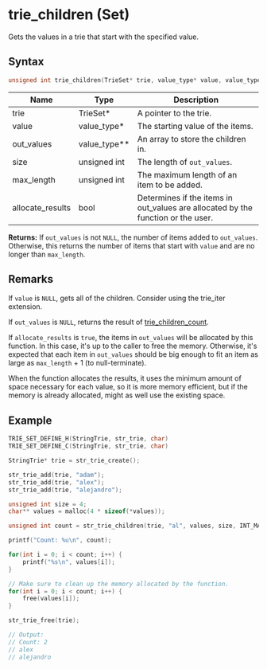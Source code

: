 # trie_children (Set)

Gets the values in a trie that start with the specified value.

## Syntax

```c
unsigned int trie_children(TrieSet* trie, value_type* value, value_type** out_values, unsigned int size, unsigned int max_length, bool allocate_results);
```

| Name | Type | Description |
| --- | --- | --- |
| trie | TrieSet* | A pointer to the trie. |
| value | value_type* | The starting value of the items. |
| out_values | value_type** | An array to store the children in. |
| size | unsigned int | The length of `out_values`. |
| max_length | unsigned int | The maximum length of an item to be added. |
| allocate_results | bool | Determines if the items in out_values are allocated by the function or the user. |

**Returns:** If `out_values` is not `NULL`, the number of items added to `out_values`. Otherwise, this returns the number of items that start with `value` and are no longer than `max_length`.

## Remarks

If `value` is `NULL`, gets all of the children. Consider using the trie_iter extension.

If `out_values` is `NULL`, returns the result of [trie_children_count]({{site.baseurl}}/trie/trie-set/trie_children_count).

If `allocate_results` is `true`, the items in `out_values` will be allocated by this function. In this case, it's up to the caller to free the memory. Otherwise, it's expected that each item in `out_values` should be big enough to fit an item as large as `max_length` + 1 (to null-terminate).

When the function allocates the results, it uses the minimum amount of space necessary for each value, so it is more memory efficient, but if the memory is already allocated, might as well use the existing space.

## Example

```c
TRIE_SET_DEFINE_H(StringTrie, str_trie, char)
TRIE_SET_DEFINE_C(StringTrie, str_trie, char)

StringTrie* trie = str_trie_create();

str_trie_add(trie, "adam");
str_trie_add(trie, "alex");
str_trie_add(trie, "alejandro");

unsigned int size = 4;
char** values = malloc(4 * sizeof(*values));

unsigned int count = str_trie_children(trie, "al", values, size, INT_MAX, true);

printf("Count: %u\n", count);

for(int i = 0; i < count; i++) {
    printf("%s\n", values[i]);
}

// Make sure to clean up the memory allocated by the function.
for(int i = 0; i < count; i++) {
    free(values[i]);
}

str_trie_free(trie);

// Output:
// Count: 2
// alex
// alejandro
```